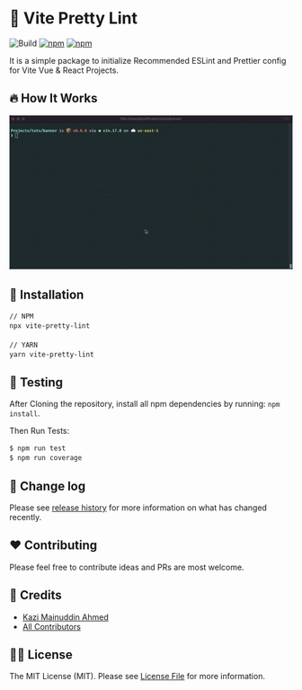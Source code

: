 # :unicorn: Vite Pretty Lint

![Build](https://img.shields.io/github/workflow/status/tzsk/vite-pretty-lint/Tests/master?logo=github&style=for-the-badge)
[![npm](https://img.shields.io/npm/v/vite-pretty-lint?logo=npm&style=for-the-badge)](https://www.npmjs.com/package/vite-pretty-lint)
[![npm](https://img.shields.io/npm/dt/vite-pretty-lint?logo=npm&style=for-the-badge)](https://www.npmjs.com/package/vite-pretty-lint)

It is a simple package to initialize Recommended ESLint and Prettier config for Vite Vue & React Projects.

## :fire: How It Works

![How it works](./assets/preview.gif)

## :gift: Installation

```sh
// NPM
npx vite-pretty-lint

// YARN
yarn vite-pretty-lint
```

## :microscope: Testing

After Cloning the repository, install all npm dependencies by running: `npm install`.

Then Run Tests:

```bash
$ npm run test
$ npm run coverage
```

## :date: Change log

Please see [release history][link-releases] for more information on what has changed recently.

## :heart: Contributing

Please feel free to contribute ideas and PRs are most welcome.

## :crown: Credits

- [Kazi Mainuddin Ahmed][link-author]
- [All Contributors][link-contributors]

## :policeman: License

The MIT License (MIT). Please see [License File](LICENSE) for more information.

[link-author]: https://github.com/tzsk
[link-contributors]: ../../contributors
[link-releases]: ../../releases
